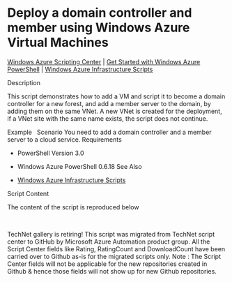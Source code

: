 ﻿Deploy a domain controller and member using Windows Azure Virtual Machines
==========================================================================

            

[Windows Azure Scripting Center](http://www.windowsazure.com/en-us/documentation/scripts) |
[Get Started with Windows Azure PowerShell](http://go.microsoft.com/fwlink/?linkid=320929&clcid=0x409) |
[Windows Azure Infrastructure Scripts](http://www.windowsazure.com/en-us/documentation/scripts/index/?solution=infrastructure&service=all)

Description

This script demonstrates how to add a VM and script it to become a domain controller for a new forest, and add a member server to the domain, by adding them on the same VNet. A new VNet is created for the deployment, if a VNet site with the same name exists,
 the script does not continue.

Example
 
Scenario
You need to add a domain controller and a member server to a cloud service.
Requirements

  *  PowerShell Version 3.0 
  *  Windows Azure PowerShell 0.6.18 
See Also

  *  [Windows Azure Infrastructure Scripts](http://www.windowsazure.com/en-us/documentation/scripts/index/?solution=infrastructure&service=all)

Script Content

The content of the script is reproduced below

 

        
    
TechNet gallery is retiring! This script was migrated from TechNet script center to GitHub by Microsoft Azure Automation product group. All the Script Center fields like Rating, RatingCount and DownloadCount have been carried over to Github as-is for the migrated scripts only. Note : The Script Center fields will not be applicable for the new repositories created in Github & hence those fields will not show up for new Github repositories.
